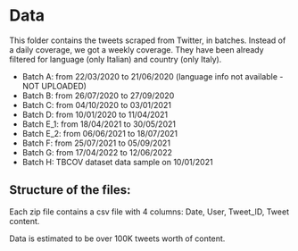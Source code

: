 # Data

This folder contains the tweets scraped from Twitter, in batches. Instead of a daily coverage, we got a weekly coverage. 
They have been already filtered for language (only Italian) and country (only Italy).

* Batch A: from 22/03/2020 to 21/06/2020 (language info not available - NOT UPLOADED)
* Batch B: from 26/07/2020 to 27/09/2020
* Batch C: from 04/10/2020 to 03/01/2021
* Batch D: from 10/01/2020 to 11/04/2021
* Batch E_1: from 18/04/2021 to 30/05/2021 
* Batch E_2: from 06/06/2021 to 18/07/2021
* Batch F: from 25/07/2021 to 05/09/2021
* Batch G: from 17/04/2022 to 12/06/2022
* Batch H: TBCOV dataset data sample on 10/01/2021


## Structure of the files:

Each zip file contains a csv file with 4 columns: Date, User, Tweet_ID, Tweet content. 

Data is estimated to be over 100K tweets worth of content.
